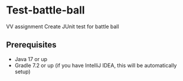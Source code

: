 # Test-battle-ball
VV assignment Create JUnit test for battle ball

## Prerequisites
* Java 17 or up
* Gradle 7.2 or up (if you have IntelliJ IDEA, this will be automatically setup)
